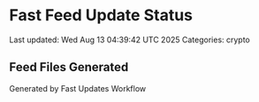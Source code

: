 # Fast Feed Update Status
Last updated: Wed Aug 13 04:39:42 UTC 2025
Categories: crypto

## Feed Files Generated

Generated by Fast Updates Workflow

